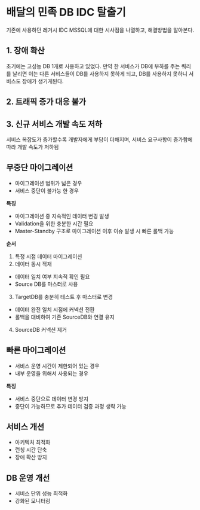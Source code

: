 # 배달의 민족 DB IDC 탈출기

기존에 사용하던 레거시 IDC MSSQL에 대한 시사점을 나열하고, 해결방법을 알아본다.
## 1. 장애 확산

초기에는 고성능 DB 1개로 사용하고 있었다. 만약 한 서비스가 DB에 부하를 주는 쿼리를 날리면 이는 다른 서비스들이 DB를 사용하지 못하게 되고, DB를 사용하지 못하니 서비스도 장애가 생기게된다.

## 2. 트래픽 증가 대응 불가

## 3. 신규 서비스 개발 속도 저하

서비스 복잡도가 증가할수록 개발자에게 부담이 더해지며, 서비스 요구사항이 증가함에 따라 개발 속도가 저하됨

## 무중단 마이그레이션
- 마이그레이션 범위가 넓은 경우
- 서비스 중단이 불가능 한 경우

**특징**
- 마이그레이션 중 지속적인 데이터 변경 발생
- Validation을 위한 충분한 시간 필요
- Master-Standby 구조로 마이그레이션 이후 이슈 발생 시 빠른 롤백 가능

**순서**
1. 특정 시점 데이터 마이그레이션
2. 데이터 동시 적재
  - 데이터 일치 여부 지속적 확인 필요
  - Source DB를 마스터로 사용
3. TargetDB를 충분히 테스트 후 마스터로 변경
  - 데이터 완전 일치 시점에 커넥션 전환
  - 롤백을 대비하여 기존 SourceDB와 연결 유지
4. SourceDB 커넥션 제거

## 빠른 마이그레이션
- 서비스 운영 시간이 제한되어 있는 경우
- 내부 운영을 위해서 사용되는 경우

**특징**
- 서비스 중단으로 데이터 변경 방지
- 중단이 가능하므로 추가 데이터 검증 과정 생략 가능

## 서비스 개선
- 아키텍처 최적화
- 런칭 시간 단축
- 장애 확산 방지

## DB 운영 개선
- 서비스 단위 성능 최적화
- 강화된 모니터링

